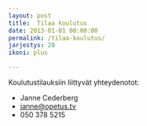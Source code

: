 ```yaml
---
layout: post
title:  Tilaa koulutus
date: 2013-01-01 00:00:00
permalink: /tilaa-koulutus/
jarjestys: 20
ikoni: plus

---
```


Koulutustilauksiin liittyvät yhteydenotot:

* Janne Cederberg
* [janne@opetus.tv](mailto:janne@opetus.tv?subject=Tilaan+koulutuksen)
* 050 378 5215